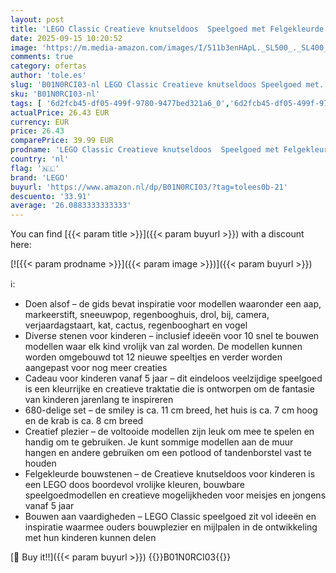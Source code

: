 ```yaml
---
layout: post
title: 'LEGO Classic Creatieve knutseldoos  Speelgoed met Felgekleurde Stenen  Bouwpakket voor Kinderen met 10 Snel te Bouwen Modellen  Cadeau voor Meisjes en Jongens vanaf 5 jaar 11042'
date: 2025-09-15 10:20:52
image: 'https://m.media-amazon.com/images/I/511b3enHApL._SL500_._SL400_.jpg'
comments: true
category: ofertas
author: 'tole.es'
slug: 'B01N0RCI03-nl LEGO Classic Creatieve knutseldoos Speelgoed met...'
sku: 'B01N0RCI03-nl'
tags: [ '6d2fcb45-df05-499f-9780-9477bed321a6_0','6d2fcb45-df05-499f-9780-9477bed321a6_501','Arborist Merchandising Root','Bouw- & constructiespeelgoed','Creatieve spellen','Educatief speelgoed','Self Service','Special Features Stores','Speelgoed & spellen','Speelgoedbouwsets','lego','🇳🇱', ]
actualPrice: 26.43 EUR
currency: EUR
price: 26.43
comparePrice: 39.99 EUR
prodname: 'LEGO Classic Creatieve knutseldoos  Speelgoed met Felgekleurde Stenen  Bouwpakket voor Kinderen met 10 Snel te Bouwen Modellen  Cadeau voor Meisjes en Jongens vanaf 5 jaar 11042'
country: 'nl'
flag: '🇳🇱'
brand: 'LEGO'
buyurl: 'https://www.amazon.nl/dp/B01N0RCI03/?tag=tolees0b-21'
descuento: '33.91'
average: '26.0883333333333'
---
```


You can find [{{< param title >}}]({{< param buyurl >}}) with a discount here:

[![{{< param prodname >}}]({{< param image >}})]({{< param buyurl >}})

ℹ️:

- Doen alsof – de gids bevat inspiratie voor modellen waaronder een aap, markeerstift, sneeuwpop, regenbooghuis, drol, bij, camera, verjaardagstaart, kat, cactus, regenbooghart en vogel
- Diverse stenen voor kinderen – inclusief ideeën voor 10 snel te bouwen modellen waar elk kind vrolijk van zal worden. De modellen kunnen worden omgebouwd tot 12 nieuwe speeltjes en verder worden aangepast voor nog meer creaties
- Cadeau voor kinderen vanaf 5 jaar – dit eindeloos veelzijdige speelgoed is een kleurrijke en creatieve traktatie die is ontworpen om de fantasie van kinderen jarenlang te inspireren
- 680-delige set – de smiley is ca. 11 cm breed, het huis is ca. 7 cm hoog en de krab is ca. 8 cm breed
- Creatief plezier – de voltooide modellen zijn leuk om mee te spelen en handig om te gebruiken. Je kunt sommige modellen aan de muur hangen en andere gebruiken om een potlood of tandenborstel vast te houden
- Felgekleurde bouwstenen – de Creatieve knutseldoos voor kinderen is een LEGO doos boordevol vrolijke kleuren, bouwbare speelgoedmodellen en creatieve mogelijkheden voor meisjes en jongens vanaf 5 jaar
- Bouwen aan vaardigheden – LEGO Classic speelgoed zit vol ideeën en inspiratie waarmee ouders bouwplezier en mijlpalen in de ontwikkeling met hun kinderen kunnen delen

[🛒 Buy it!!]({{< param buyurl >}})
{{<world>}}B01N0RCI03{{</world>}}

